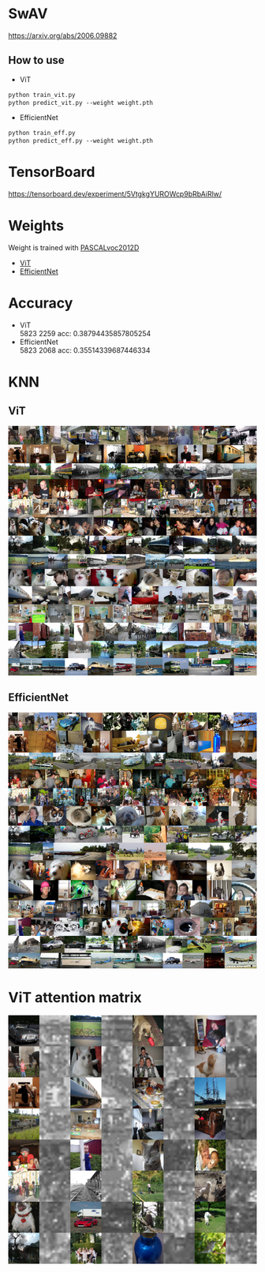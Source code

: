 # SwAV
https://arxiv.org/abs/2006.09882

## How to use
- ViT
```
python train_vit.py
python predict_vit.py --weight weight.pth
```
- EfficientNet
```
python train_eff.py
python predict_eff.py --weight weight.pth
```

# TensorBoard
https://tensorboard.dev/experiment/5VtgkgYUROWcp9bRbAiRlw/

# Weights
Weight is trained with [PASCALvoc2012D](http://host.robots.ox.ac.uk/pascal/VOC/voc2012/index.html)
- [ViT](https://drive.google.com/file/d/18cnvLklH3fPuv74LFbnygZB4lpMR_TYT/view?usp=sharing)
- [EfficientNet](https://drive.google.com/file/d/1SvRMqmWoiikuGCuJ92pRVv90-UzEwl3g/view?usp=sharing)

# Accuracy
- ViT<br>
5823 2259 acc: 0.38794435857805254
- EfficientNet<br>
5823 2068 acc: 0.35514339687446334

# KNN
## ViT
![](./knn_vit.png)

## EfficientNet
![](./knn_eff.png)

# ViT attention matrix
![](./imgattnmap_vit.png)
